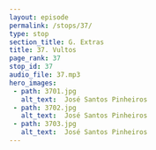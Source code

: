 ```yaml
---
layout: episode
permalink: /stops/37/
type: stop
section_title: G. Extras
title: 37. Vultos
page_rank: 37
stop_id: 37
audio_file: 37.mp3
hero_images:
 - path: 3701.jpg
   alt_text:  José Santos Pinheiros
 - path: 3702.jpg
   alt_text:  José Santos Pinheiros
 - path: 3703.jpg
   alt_text:  José Santos Pinheiros
---
```

